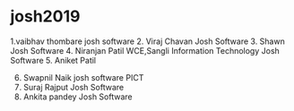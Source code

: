 # josh2019
1.vaibhav thombare
 josh software
2. Viraj Chavan
   Josh Software
3. Shawn
   Josh Software
4. Niranjan Patil
   WCE,Sangli
   Information Technology
   Josh Software
5. Aniket Patil

6. Swapnil Naik
  josh software
   PICT
7. Suraj Rajput
   Josh Software
8. Ankita pandey
   Josh Software
